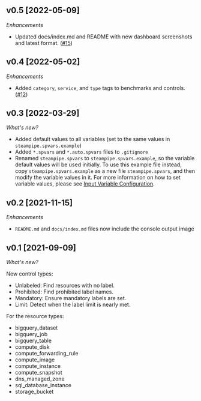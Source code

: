 ## v0.5 [2022-05-09]

_Enhancements_

- Updated docs/index.md and README with new dashboard screenshots and latest format. ([#15](https://github.com/turbot/steampipe-mod-gcp-labels/pull/15))

## v0.4 [2022-05-02]

_Enhancements_

- Added `category`, `service`, and `type` tags to benchmarks and controls. ([#12](https://github.com/turbot/steampipe-mod-gcp-labels/pull/12))

## v0.3 [2022-03-29]

_What's new?_

- Added default values to all variables (set to the same values in `steampipe.spvars.example`)
- Added `*.spvars` and `*.auto.spvars` files to `.gitignore`
- Renamed `steampipe.spvars` to `steampipe.spvars.example`, so the variable default values will be used initially. To use this example file instead, copy `steampipe.spvars.example` as a new file `steampipe.spvars`, and then modify the variable values in it. For more information on how to set variable values, please see [Input Variable Configuration](https://hub.steampipe.io/mods/turbot/gcp_labels#configuration).

## v0.2 [2021-11-15]

_Enhancements_

- `README.md` and `docs/index.md` files now include the console output image

## v0.1 [2021-09-09]

_What's new?_

New control types:
- Unlabeled: Find resources with no label.
- Prohibited: Find prohibited label names.
- Mandatory: Ensure mandatory labels are set.
- Limit: Detect when the label limit is nearly met.

For the resource types:
- bigquery_dataset
- bigquery_job
- bigquery_table
- compute_disk
- compute_forwarding_rule
- compute_image
- compute_instance
- compute_snapshot
- dns_managed_zone
- sql_database_instance
- storage_bucket
